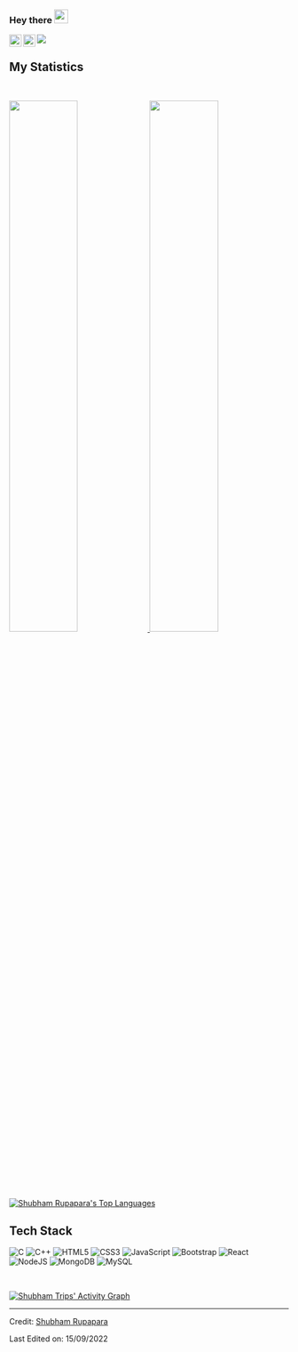 ### Hey there <img src="https://media.giphy.com/media/hvRJCLFzcasrR4ia7z/giphy.gif" width="25px">


<a href="https://www.linkedin.com/in/shubham-rupapara">
  <img align="left" alt="Shubham's LinkedIN" width="22px" src="https://raw.githubusercontent.com/peterthehan/peterthehan/master/assets/linkedin.svg" />
</a>

<a href="https://discord.gg/mXAYw7aE">
  <img align="left" alt="Vivek's Discord" width="22px" src="https://raw.githubusercontent.com/peterthehan/peterthehan/master/assets/discord.svg" />
</a>

![](https://visitor-badge.glitch.me/badge?page_id=Shubham9903.Shubham9903)
<br>

<p>

</p>


## My Statistics

<br/>
<p align="left">
  <a href="https://github.com/Shubham9903">
  <img width="49.5%" src="https://github-readme-stats.vercel.app/api?username=Shubham9903&show_icons=true&theme=gruvbox&hide_border=true" />
    <img width="49.5%" src="https://github-readme-streak-stats.herokuapp.com/?user=Shubham9903&theme=gruvbox&hide_border=true" />
  </a>
</p>
<br>




  <a href="https://github.com/Shubham9903/github-readme-stats"><img alt="Shubham Rupapara's Top Languages" src="https://github-readme-stats.vercel.app/api/top-langs/?username=Shubham9903&langs_count=8&count_private=true&layout=compact&theme=react&hide_border=true&bg_color=0D1117" /></a>
  <br/>

## Tech Stack
  ![C](https://img.shields.io/badge/c-%2300599C.svg?style=for-the-badge&logo=c&logoColor=white) ![C++](https://img.shields.io/badge/c++-%2300599C.svg?style=for-the-badge&logo=c%2B%2B&logoColor=white) ![HTML5](https://img.shields.io/badge/html5-%23E34F26.svg?style=for-the-badge&logo=html5&logoColor=white)  ![CSS3](https://img.shields.io/badge/css3-%231572B6.svg?style=for-the-badge&logo=css3&logoColor=white) ![JavaScript](https://img.shields.io/badge/javascript-%23323330.svg?style=for-the-badge&logo=javascript&logoColor=%23F7DF1E) ![Bootstrap](https://img.shields.io/badge/bootstrap-%23563D7C.svg?style=for-the-badge&logo=bootstrap&logoColor=white) ![React](https://img.shields.io/badge/react-%2320232a.svg?style=for-the-badge&logo=react&logoColor=%2361DAFB) ![NodeJS](https://img.shields.io/badge/node.js-6DA55F?style=for-the-badge&logo=node.js&logoColor=white) ![MongoDB](https://img.shields.io/badge/MongoDB-%234ea94b.svg?style=for-the-badge&logo=mongodb&logoColor=white) ![MySQL](https://img.shields.io/badge/mysql-%2300f.svg?style=for-the-badge&logo=mysql&logoColor=white)

  
<br/>

[![Shubham Trips' Activity Graph](https://activity-graph.herokuapp.com/graph?username=Shubham9903&custom_title=Shubham%20Trips's%20Contribution%20Graph&theme=gruvbox&bg_color=282828&hide_border=true&line=d1a01f&point=c58545)](https://github.com/Shubham9903)

------

Credit: [Shubham Rupapara](https://github.com/Shubham9903)

Last Edited on: 15/09/2022
